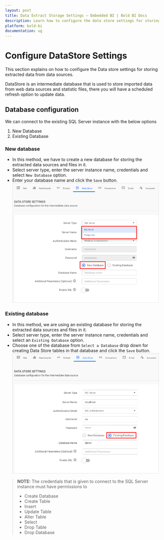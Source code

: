 ```yaml
---
layout: post
title: Data Extract Storage Settings – Embedded BI | Bold BI Docs
description: Learn how to configure the data store settings for storing extracted data from data sources in Bold BI.
platform: bold-bi
documentation: ug
---
```


# Configure DataStore Settings

This section explains on how to configure the Data store settings for storing extracted data from data sources. 

DataStore is an intermediate database that is used to store imported data from web data sources and statistic files, there you will have a scheduled refresh option to update data.

## Database configuration

We can connect to the existing SQL Server instance with the below options
1. New Database
2. Existing Database

### New database

* In this method, we have to create a new database for storing the extracted data sources and files in it.  
* Select server type, enter the server instance name, credentials and select `New Database` option.  
* Enter your database name and click the `Save` button.  
![Data store settings](/static/assets/embedded/site-administration/images/datastore-settings.png)  

### Existing database
* In this method, we are using an existing database for storing the extracted data sources and files in it.        
* Select server type, enter the server instance name, credentials and select an `Existing Database` option.  
* Choose one of the database from `Select a Database` drop down for creating Data Store tables in that database and click the `Save` button.  
![Datastore for existing database](/static/assets/embedded/site-administration/images/datastore-existing-db.png)  
     
> **NOTE:**  The credentials that is given to connect to the SQL Server instance must have permissions to 
>  * Create Database
>  * Create Table
>  * Insert
>  * Update Table
>  * Alter Table
>  * Select
>  * Drop Table
>  * Drop Database 
